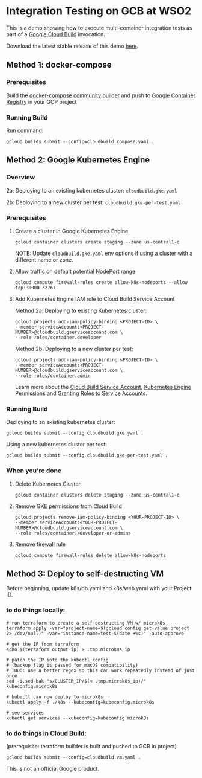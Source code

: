 # Integration Testing on GCB at WSO2
This is a demo showing how to execute multi-container integration tests as part of a [Google Cloud Build](https://cloud.google.com/cloud-build/) invocation.

Download the latest stable release of this demo [here](https://github.com/GoogleCloudPlatform/cloudbuild-integration-testing/releases).

## Method 1: docker-compose
### Prerequisites

Build the [docker-compose community builder](https://github.com/GoogleCloudPlatform/cloud-builders-community/tree/master/docker-compose) and push to [Google Container Registry](https://cloud.google.com/container-registry/) in your GCP project

### Running Build

Run command:
```
gcloud builds submit --config=cloudbuild.compose.yaml .
```

## Method 2: Google Kubernetes Engine
### Overview
2a: Deploying to an existing kubernetes cluster: `cloudbuild.gke.yaml`

2b: Deploying to a new cluster per test: `cloudbuild.gke-per-test.yaml`

### Prerequisites

1.  Create a cluster in Google Kubernetes Engine
    ```
    gcloud container clusters create staging --zone us-central1-c
    ```

    NOTE: Update `cloudbuild.gke.yaml` env options if using a cluster with a different name or zone. 

1. Allow traffic on default potential NodePort range
    ```
    gcloud compute firewall-rules create allow-k8s-nodeports --allow tcp:30000-32767
    ```

1. Add Kubernetes Engine IAM role to Cloud Build Service Account

    Method 2a: Deploying to existing Kubernetes cluster:
    ```
    gcloud projects add-iam-policy-binding <PROJECT-ID> \ 
    --member serviceAccount:<PROJECT-NUMBER>@cloudbuild.gserviceaccount.com \
    --role roles/container.developer
    ```

    Method 2b: Deploying to a new cluster per test: 
    ```
    gcloud projects add-iam-policy-binding <PROJECT-ID> \ 
    --member serviceAccount:<PROJECT-NUMBER>@cloudbuild.gserviceaccount.com \
    --role roles/container.admin
    ```

    Learn more about the [Cloud Build Service Account](https://cloud.google.com/cloud-build/docs/securing-builds/set-service-account-permissions#what_is_the_service_account), [Kubernetes Engine Permissions](https://cloud.google.com/kubernetes-engine/docs/how-to/iam) and [Granting Roles to Service Accounts](https://cloud.google.com/iam/docs/granting-roles-to-service-accounts#granting_access_to_a_service_account_for_a_resource).

### Running Build

Deploying to an existing kubernetes cluster:
```
gcloud builds submit --config cloudbuild.gke.yaml .
```

Using a new kubernetes cluster per test:
```
gcloud builds submit --config cloudbuild.gke-per-test.yaml .
```


### When you're done
1. Delete Kubernetes Cluster
    ```
    gcloud container clusters delete staging --zone us-central1-c
    ```
1. Remove GKE permissions from Cloud Build
    ```
    gcloud projects remove-iam-policy-binding <YOUR-PROJECT-ID> \ 
    --member serviceAccount:<YOUR-PROJECT-NUMBER>@cloudbuild.gserviceaccount.com \
    --role roles/container.<developer-or-admin>
    ```
1. Remove firewall rule
    ```
    gcloud compute firewall-rules delete allow-k8s-nodeports
    ```


## Method 3: Deploy to self-destructing VM

Before beginning, update k8s/db.yaml and k8s/web.yaml with your Project ID.

### to do things locally:
```
# run terraform to create a self-destructing VM w/ microk8s
terraform apply -var="project-name=$(gcloud config get-value project 2> /dev/null)" -var="instance-name=test-$(date +%s)" -auto-approve

# get the IP from terraform
echo $(terraform output ip) > .tmp.microk8s_ip

# patch the IP into the kubectl config
# (backup flag is passed for macOS compatibility)
# TODO: use a better regex so this can work repeatedly instead of just once
sed -i.sed-bak "s/CLUSTER_IP/$(< .tmp.microk8s_ip)/" kubeconfig.microk8s

# kubectl can now deploy to microk8s
kubectl apply -f ./k8s --kubeconfig=kubeconfig.microk8s

# see services
kubectl get services --kubeconfig=kubeconfig.microk8s
```

### to do things in Cloud Build:
(prerequisite: terraform builder is built and pushed to GCR in project)
```
gcloud builds submit --config=cloudbuild.vm.yaml .
```



This is not an official Google product.
